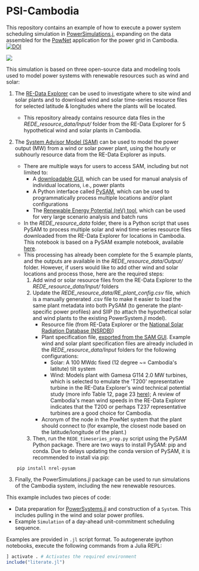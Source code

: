 # PSI-Cambodia

This repository contains an example of how to execute a power system scheduling simulation in [PowerSimulations.j](https://github.com/NREL-SIIP/PowerSimulations.jl), expanding on the data assembled for the [PowNet](https://github.com/kamal0013/PowNet) application for the power
grid in Cambodia. [![DOI](https://zenodo.org/badge/278169749.svg)](https://zenodo.org/badge/latestdoi/278169749)

![](https://github.com/kamal0013/PowNet/blob/master/fig2_Cambodia_grid.jpg)

This simulation is based on three open-source data and modeling tools used to model power systems with renewable resources such as wind and solar:

1. The [RE-Data Explorer](re-explorer.org/) can be used to investigate where to site wind and solar plants and to download wind and solar time-series resource files for selected latitude & longitudes where the plants will be located.
    - This repository already contains resource data files in the *REDE_resource_data/Input/* folder from the RE-Data Explorer for 5 hypothetical wind and solar plants in Cambodia.

2. The [System Advisor Model (SAM)](https://sam.nrel.gov/) can be used to model the power output (MW) from a wind or solar power plant, using the hourly or subhourly resource data from the RE-Data Explorer as inputs.
    - There are multiple ways for users to access SAM, including but not limited to:
        - A [downloadable GUI](https://sam.nrel.gov/download.html), which can be used for manual analysis of individual locations, i.e., power plants
        - A Python interface called [PySAM](https://nrel-pysam.readthedocs.io/en/main/index.html), which can be used to programmatically process multiple locations and/or plant configurations
        - The [Renewable Energy Potential (reV) tool](https://github.com/NREL/reV), which can be used for very large scenario analysis and batch runs
    - In the *REDE_resource_data* folder, there is a Python script that uses PySAM to process multiple solar and wind time-series resource files downloaded from the RE-Data Explorer for locations in Cambodia. This notebook is based on a PySAM example notebook, available [here](https://github.com/NREL/pysam/blob/main/Examples/PySAMWorkshop.ipynb). 
    - This processing has already been complete for the 5 example plants, and the outputs are available in the *REDE_resource_data/Output/* folder. However, if users would like to add other wind and solar locations and process those, here are the required steps:
        1. Add wind or solar resource files from the RE-Data Explorer to the *REDE_resource_data/Input/* folders
        2. Update the *REDE_resource_data/RE_plant_config.csv* file, which is a manually generated .csv file to make it easier to load the same plant metadata into both PySAM (to generate the plant-specific power profiles) and SIIP (to attach the hypothetical solar and wind plants to the existing PowerSystem.jl model). 
            - Resource file (from RE-Data Explorer or the [National Solar Radiation Database (NSRDB)](https://nsrdb.nrel.gov/))
            - Plant specification file, [exported from the SAM GUI](https://nrel-pysam.readthedocs.io/en/latest/inputs-from-sam.html). Example wind and solar plant specification files are already included in the *REDE_resource_data/Input* folders for the following configurations:
                 * Solar: A 100 MWdc fixed (12 degree ~= Cambodia's latitute) tilt system
                 * Wind: Models plant with Gamesa G114 2.0 MW turbines, which is selected to emulate the 'T200' representative turbine in the RE-Data Explorer's wind technical potential study (more info Table 12, page 23 [here](https://www.nrel.gov/docs/fy17osti/66861.pdf)); A review of Cambodia's mean wind speeds in the RE-Data Explorer indicates that the T200 or perhaps T237 representative turbines are a good choice for Cambodia.
            - Acronym of the node in the PowNet system that the plant should connect to (for example, the closest node based on the latitude/longitude of the plant.)
        3. Then, run the `REDE_timeseries_prep.py` script using the PySAM Python package. There are two ways to install PySAM: pip and conda. Due to delays updating the conda version of PySAM, it is recommended to install via pip:

```
    pip install nrel-pysam
```

3. Finally, the PowerSimulations.jl package can be used to run simulations of the Cambodia system, including the new renewable resources. 

This example includes two pieces of code:
 - Data preparation for [PowerSystems.jl](https://github.com/nrel-siip/PowerSystems.jl) and
 construction of a `System`. This includes pulling in the wind and solar power profiles. 
 - Example `Simulation` of a day-ahead unit-commitment scheduling sequence.

Examples are provided in `.jl` script format. To autogenerate ipython notebooks, execute
the following commands from a Julia REPL:

```julia
] activate . # Activates the required environment
include("literate.jl")
```







